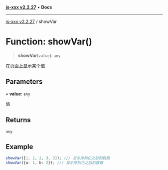 [**js-xxx v2.2.27**](../README.md) • **Docs**

***

[js-xxx v2.2.27](../README.md) / showVar

# Function: showVar()

> **showVar**(`value`): `any`

在页面上显示某个值

## Parameters

• **value**: `any`

值

## Returns

`any`

## Example

```ts
showVar([1, 2, 2, 3, 3]); /// 显示序列化之后的数据
showVar({a: 1, b: 2}); /// 显示序列化之后的数据
```
